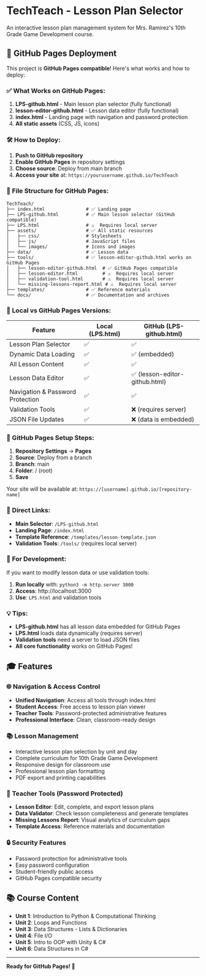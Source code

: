 # TechTeach - Lesson Plan Selector

An interactive lesson plan management system for Mrs. Ramirez's 10th Grade Game Development course.

## 🚀 GitHub Pages Deployment

This project is **GitHub Pages compatible**! Here's what works and how to deploy:

### ✅ What Works on GitHub Pages:

1. **LPS-github.html** - Main lesson plan selector (fully functional)
2. **lesson-editor-github.html** - Lesson data editor (fully functional)
3. **index.html** - Landing page with navigation and password protection
4. **All static assets** (CSS, JS, icons)

### 🛠️ How to Deploy:

1. **Push to GitHub repository**
2. **Enable GitHub Pages** in repository settings
3. **Choose source**: Deploy from main branch
4. **Access your site** at: `https://yourusername.github.io/TechTeach`

### 📁 File Structure for GitHub Pages:

```
TechTeach/
├── index.html               # ✅ Landing page
├── LPS-github.html          # ✅ Main lesson selector (GitHub compatible)
├── LPS.html                 # ⚠️  Requires local server
├── assets/                  # ✅ All static resources
│   ├── css/                 # Stylesheets
│   ├── js/                  # JavaScript files
│   └── images/              # Icons and images
├── data/                    # ✅ Lesson data
├── tools/                   # ✅ lesson-editor-github.html works on GitHub Pages
│   ├── lesson-editor-github.html  # ✅ GitHub Pages compatible
│   ├── lesson-editor.html         # ⚠️  Requires local server
│   ├── validation-tool.html       # ⚠️  Requires local server
│   └── missing-lessons-report.html # ⚠️  Requires local server
├── templates/               # ✅ Reference materials
└── docs/                    # ✅ Documentation and archives
```

### 🔄 Local vs GitHub Pages Versions:

| Feature | Local (LPS.html) | GitHub (LPS-github.html) |
|---------|------------------|--------------------------|
| Lesson Plan Selector | ✅ | ✅ |
| Dynamic Data Loading | ✅ | ✅ (embedded) |
| All Lesson Content | ✅ | ✅ |
| Lesson Data Editor | ✅ | ✅ (lesson-editor-github.html) |
| Navigation & Password Protection | ✅ | ✅ |
| Validation Tools | ✅ | ❌ (requires server) |
| JSON File Updates | ✅ | ❌ (data is embedded) |

### 📝 GitHub Pages Setup Steps:

1. **Repository Settings** → **Pages**
2. **Source**: Deploy from a branch
3. **Branch**: main
4. **Folder**: / (root)
5. **Save**

Your site will be available at: `https://[username].github.io/[repository-name]`

### 🎯 Direct Links:

- **Main Selector**: `/LPS-github.html`
- **Landing Page**: `/index.html` 
- **Template Reference**: `/templates/lesson-template.json`
- **Validation Tools**: `/tools/` (requires local server)

### 🔧 For Development:

If you want to modify lesson data or use validation tools:

1. **Run locally** with: `python3 -m http.server 3000`
2. **Access**: http://localhost:3000
3. **Use**: `LPS.html` and validation tools

### 💡 Tips:

- **LPS-github.html** has all lesson data embedded for GitHub Pages
- **LPS.html** loads data dynamically (requires server)
- **Validation tools** need a server to load JSON files
- **All core functionality** works on GitHub Pages!

## 🎓 Features

### 🌐 **Navigation & Access Control**
- **Unified Navigation**: Access all tools through index.html
- **Student Access**: Free access to lesson plan viewer
- **Teacher Tools**: Password-protected administrative features
- **Professional Interface**: Clean, classroom-ready design

### 📚 **Lesson Management**
- Interactive lesson plan selection by unit and day
- Complete curriculum for 10th Grade Game Development
- Responsive design for classroom use
- Professional lesson plan formatting
- PDF export and printing capabilities

### 🔧 **Teacher Tools (Password Protected)**
- **Lesson Editor**: Edit, complete, and export lesson plans
- **Data Validator**: Check lesson completeness and generate templates
- **Missing Lessons Report**: Visual analytics of curriculum gaps
- **Template Access**: Reference materials and documentation

### 🔒 **Security Features**
- Password protection for administrative tools
- Easy password configuration
- Student-friendly public access
- GitHub Pages compatible security

## 📚 Course Content

- **Unit 1**: Introduction to Python & Computational Thinking
- **Unit 2**: Loops and Functions  
- **Unit 3**: Data Structures - Lists & Dictionaries
- **Unit 4**: File I/O
- **Unit 5**: Intro to OOP with Unity & C#
- **Unit 6**: Data Structures in C#

---

**Ready for GitHub Pages! 🚀**
